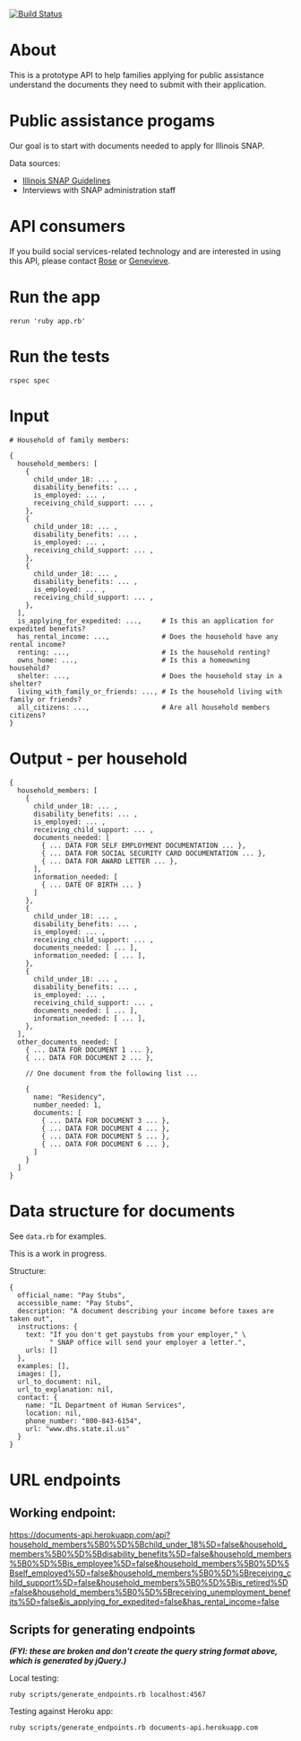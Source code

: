 [![Build Status](https://travis-ci.org/mRelief/documents_api.svg)](https://travis-ci.org/mRelief/documents_api)

# About

This is a prototype API to help families applying for public assistance understand the documents they need to submit with their application.

# Public assistance progams

Our goal is to start with documents needed to apply for Illinois SNAP.

Data sources:

+ [Illinois SNAP Guidelines](http://www.dhs.state.il.us/OneNetLibrary/27897/documents/Brochures/124D.pdf)
+ Interviews with SNAP administration staff

# API consumers

If you build social services-related technology and are interested in using this API, please contact [Rose](mailto:rose@mrelief.com) or [Genevieve](mailto:genevieve@mrelief.com).

# Run the app

```
rerun 'ruby app.rb'
```

# Run the tests

```
rspec spec
```

# Input

```
# Household of family members:

{
  household_members: [
    {
      child_under_18: ... ,
      disability_benefits: ... ,
      is_employed: ... ,
      receiving_child_support: ... ,
    },
    {
      child_under_18: ... ,
      disability_benefits: ... ,
      is_employed: ... ,
      receiving_child_support: ... ,
    },
    {
      child_under_18: ... ,
      disability_benefits: ... ,
      is_employed: ... ,
      receiving_child_support: ... ,
    },
  ],
  is_applying_for_expedited: ...,     # Is this an application for expedited benefits?
  has_rental_income: ...,             # Does the household have any rental income?
  renting: ...,                       # Is the household renting?
  owns_home: ...,                     # Is this a homeowning household?
  shelter: ...,                       # Does the household stay in a shelter?
  living_with_family_or_friends: ..., # Is the household living with family or friends?
  all_citizens: ...,                  # Are all household members citizens?
}
```


# Output - per household

```
{
  household_members: [
    {
      child_under_18: ... ,
      disability_benefits: ... ,
      is_employed: ... ,
      receiving_child_support: ... ,
      documents_needed: [
        { ... DATA FOR SELF EMPLOYMENT DOCUMENTATION ... },
        { ... DATA FOR SOCIAL SECURITY CARD DOCUMENTATION ... },
        { ... DATA FOR AWARD LETTER ... },
      ],
      information_needed: [
        { ... DATE OF BIRTH ... }
      ]
    },
    {
      child_under_18: ... ,
      disability_benefits: ... ,
      is_employed: ... ,
      receiving_child_support: ... ,
      documents_needed: [ ... ],
      information_needed: [ ... ],
    },
    {
      child_under_18: ... ,
      disability_benefits: ... ,
      is_employed: ... ,
      receiving_child_support: ... ,
      documents_needed: [ ... ],
      information_needed: [ ... ],
    },
  ],
  other_documents_needed: [
    { ... DATA FOR DOCUMENT 1 ... },
    { ... DATA FOR DOCUMENT 2 ... },

    // One document from the following list ...

    {
      name: "Residency",
      number_needed: 1,
      documents: [
        { ... DATA FOR DOCUMENT 3 ... },
        { ... DATA FOR DOCUMENT 4 ... },
        { ... DATA FOR DOCUMENT 5 ... },
        { ... DATA FOR DOCUMENT 6 ... },
      ]
    }
  ]
}
```

# Data structure for documents

See `data.rb` for examples.

This is a work in progress.

Structure:

```
{
  official_name: "Pay Stubs",
  accessible_name: "Pay Stubs",
  description: "A document describing your income before taxes are taken out",
  instructions: {
    text: "If you don't get paystubs from your employer," \
          " SNAP office will send your employer a letter.",
    urls: []
  },
  examples: [],
  images: [],
  url_to_document: nil,
  url_to_explanation: nil,
  contact: {
    name: "IL Department of Human Services",
    location: nil,
    phone_number: "800-843-6154",
    url: "www.dhs.state.il.us"
  }
}
```

# URL endpoints

## Working endpoint:

https://documents-api.herokuapp.com/api?household_members%5B0%5D%5Bchild_under_18%5D=false&household_members%5B0%5D%5Bdisability_benefits%5D=false&household_members%5B0%5D%5Bis_employee%5D=false&household_members%5B0%5D%5Bself_employed%5D=false&household_members%5B0%5D%5Breceiving_child_support%5D=false&household_members%5B0%5D%5Bis_retired%5D=false&household_members%5B0%5D%5Breceiving_unemployment_benefits%5D=false&is_applying_for_expedited=false&has_rental_income=false

## Scripts for generating endpoints

___(FYI: these are broken and don't create the query string format above, which is generated by jQuery.)___

Local testing:

```
ruby scripts/generate_endpoints.rb localhost:4567
```

Testing against Heroku app:

```
ruby scripts/generate_endpoints.rb documents-api.herokuapp.com
```

